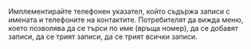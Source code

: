 Имплементирайте телефонен указател, който съдържа записи с имената и телефоните на контактите.
Потребителят да вижда меню, което позволява да се търси по име (връща номер), да се добавят записи,
да се трият записи, да се трият всички записи.
